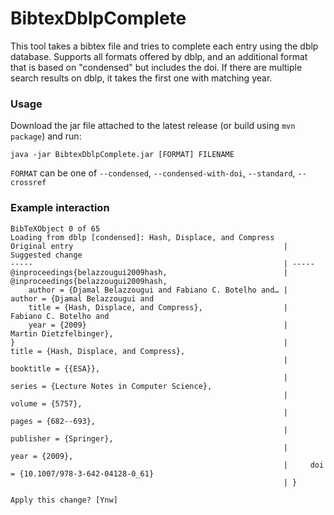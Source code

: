# BibtexDblpComplete

This tool takes a bibtex file and tries to complete each entry using the dblp database.
Supports all formats offered by dblp, and an additional format that is based on "condensed" but includes the doi.
If there are multiple search results on dblp, it takes the first one with matching year.

### Usage

Download the jar file attached to the latest release (or build using `mvn package`) and run:

```
java -jar BibtexDblpComplete.jar [FORMAT] FILENAME
```

`FORMAT` can be one of `--condensed`, `--condensed-with-doi`, `--standard`, `--crossref`

### Example interaction

```
BibTeXObject 0 of 65
Loading from dblp [condensed]: Hash, Displace, and Compress
Original entry                                               | Suggested change                                 
-----                                                        | -----                                            
@inproceedings{belazzougui2009hash,                          | @inproceedings{belazzougui2009hash,              
    author = {Djamal Belazzougui and Fabiano C. Botelho and… |     author = {Djamal Belazzougui and             
    title = {Hash, Displace, and Compress},                  |         Fabiano C. Botelho and                   
    year = {2009}                                            |         Martin Dietzfelbinger},                  
}                                                            |     title = {Hash, Displace, and Compress},      
                                                             |     booktitle = {{ESA}},                         
                                                             |     series = {Lecture Notes in Computer Science},
                                                             |     volume = {5757},                             
                                                             |     pages = {682--693},                          
                                                             |     publisher = {Springer},                      
                                                             |     year = {2009},                               
                                                             |     doi = {10.1007/978-3-642-04128-0_61}         
                                                             | }                                                

Apply this change? [Ynw]
```
